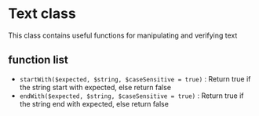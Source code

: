 # Text class

This class contains useful functions for manipulating and verifying text

## function list

* `startWith($expected, $string, $caseSensitive = true)` : Return true if the string start with expected, else return false
* `endWith($expected, $string, $caseSensitive = true)` : Return true if the string end with expected, else return false